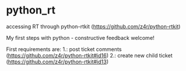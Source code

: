 # python_rt
accessing RT through python-rtkit (https://github.com/z4r/python-rtkit)

My first steps with python - constructive feedback welcome!

First requirements are:
1.: post ticket comments (https://github.com/z4r/python-rtkit#id16)
2.: create new child ticket (https://github.com/z4r/python-rtkit#id13)
